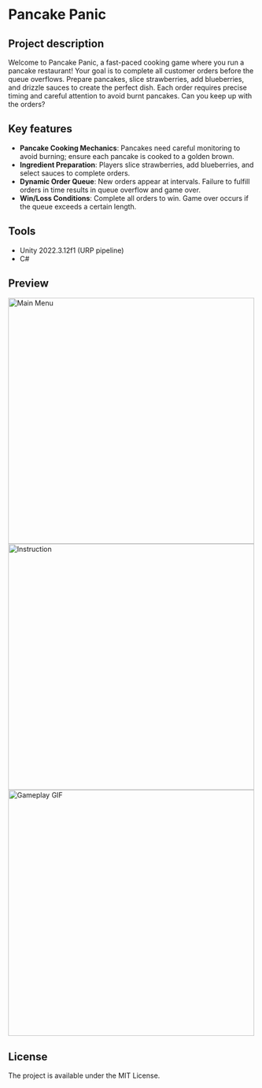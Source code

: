 # Pancake Panic

## Project description
Welcome to Pancake Panic, a fast-paced cooking game where you run a pancake restaurant! Your goal is to complete all customer orders before the queue overflows. Prepare pancakes, slice strawberries, add blueberries, and drizzle sauces to create the perfect dish. Each order requires precise timing and careful attention to avoid burnt pancakes. Can you keep up with the orders? 

## Key features
- **Pancake Cooking Mechanics**: Pancakes need careful monitoring to avoid burning; ensure each pancake is cooked to a golden brown.
- **Ingredient Preparation**: Players slice strawberries, add blueberries, and select sauces to complete orders.
- **Dynamic Order Queue**: New orders appear at intervals. Failure to fulfill orders in time results in queue overflow and game over.
- **Win/Loss Conditions**: Complete all orders to win. Game over occurs if the queue exceeds a certain length.

## Tools
- Unity 2022.3.12f1 (URP pipeline)
- C#

## Preview
<img src="Images/MainMenu.png" alt="Main Menu" width="500"/> <img src="Images/Instruction.png" alt="Instruction" width="500"/>
<img src="Images/Gameplay.gif" alt="Gameplay GIF" width="500"/>

## License
The project is available under the MIT License.
